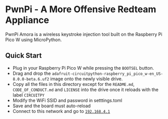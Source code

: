 # PwnPi - A More Offensive Redteam Appliance

PwnPi Amora is a wireless keystroke injection tool built on the Raspberry Pi Pico W using MicroPython.

## Quick Start
- Plug in your Raspberry Pi Pico W while pressing the `BOOTSEL` button.
- Drag and drop the `adafruit-circuitpython-raspberry_pi_pico_w-en_US-8.0.0-beta.6.uf2` image onto the newly visible drive.
- Copy all the files in this directory except for the `README.md`, `CODE_OF_CONDUCT.md` and `LICENSE` into the drive once it reloads with the label `CIRCUITPY`
- Modify the WiFi SSID and password in setttings.toml
- Save and the board must auto-reload
- Connect to this network and go to [`192.168.4.1`](http://192.168.4.1)
